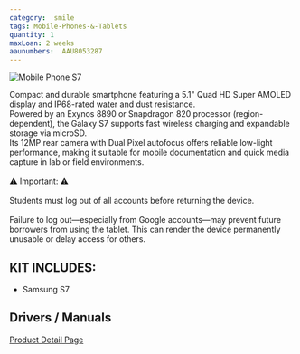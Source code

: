 ```yaml
---
category:  smile
tags: Mobile-Phones-&-Tablets
quantity: 1
maxLoan: 2 weeks
aaunumbers:  AAU8053287
---
```

![Mobile Phone S7](https://lydogbillede.dk/wp-content/uploads/2016/03/01_S7_Front_black_Standard_Online_L.png)

Compact and durable smartphone featuring a 5.1" Quad HD Super AMOLED display and IP68-rated water and dust resistance.<br>Powered by an Exynos 8890 or Snapdragon 820 processor (region-dependent), the Galaxy S7 supports fast wireless charging and expandable storage via microSD.<br>Its 12MP rear camera with Dual Pixel autofocus offers reliable low-light performance, making it suitable for mobile documentation and quick media capture in lab or field environments.<br><br>⚠️ Important: ⚠️<br><br>Students must log out of all accounts before returning the device.<br><br>Failure to log out—especially from Google accounts—may prevent future borrowers from using the tablet. This can render the device permanently unusable or delay access for others.
## KIT INCLUDES:
-  Samsung S7

## Drivers / Manuals
[Product Detail Page](https://www.samsung.com/dk/support/model/SM-G930FZWANEE/)



